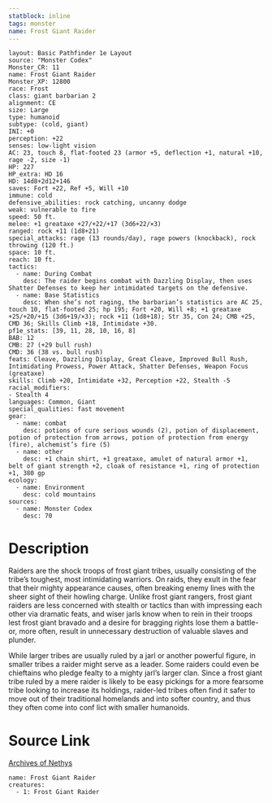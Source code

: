 ```yaml
---
statblock: inline
tags: monster
name: Frost Giant Raider
---
```

```statblock
layout: Basic Pathfinder 1e Layout
source: "Monster Codex"
Monster_CR: 11
name: Frost Giant Raider
Monster_XP: 12800
race: Frost
class: giant barbarian 2
alignment: CE
size: Large
type: humanoid
subtype: (cold, giant)
INI: +0
perception: +22
senses: low-light vision
AC: 23, touch 8, flat-footed 23 (armor +5, deflection +1, natural +10, rage -2, size -1)
HP: 227
HP_extra: HD 16
HD: 14d8+2d12+146
saves: Fort +22, Ref +5, Will +10
immune: cold
defensive_abilities: rock catching, uncanny dodge
weak: vulnerable to fire
speed: 50 ft.
melee: +1 greataxe +27/+22/+17 (3d6+22/×3)
ranged: rock +11 (1d8+21)
special_attacks: rage (13 rounds/day), rage powers (knockback), rock throwing (120 ft.)
space: 10 ft.
reach: 10 ft.
tactics:
  - name: During Combat
    desc: The raider begins combat with Dazzling Display, then uses Shatter Defenses to keep her intimidated targets on the defensive.
  - name: Base Statistics
    desc: When she’s not raging, the barbarian’s statistics are AC 25, touch 10, flat-footed 25; hp 195; Fort +20, Will +8; +1 greataxe +25/+20/+15 (3d6+19/×3); rock +11 (1d8+18); Str 35, Con 24; CMB +25, CMD 36; Skills Climb +18, Intimidate +30.
pf1e_stats: [39, 11, 28, 10, 16, 8]
BAB: 12
CMB: 27 (+29 bull rush)
CMD: 36 (38 vs. bull rush)
feats: Cleave, Dazzling Display, Great Cleave, Improved Bull Rush, Intimidating Prowess, Power Attack, Shatter Defenses, Weapon Focus (greataxe)
skills: Climb +20, Intimidate +32, Perception +22, Stealth -5
racial_modifiers:
- Stealth 4
languages: Common, Giant
special_qualities: fast movement
gear:
  - name: combat
    desc: potions of cure serious wounds (2), potion of displacement, potion of protection from arrows, potion of protection from energy (fire), alchemist’s fire (5)
  - name: other
    desc: +1 chain shirt, +1 greataxe, amulet of natural armor +1, belt of giant strength +2, cloak of resistance +1, ring of protection +1, 380 gp
ecology:
  - name: Environment
    desc: cold mountains
sources:
  - name: Monster Codex
    desc: 70
```
# Description
Raiders are the shock troops of frost giant tribes, usually consisting of the tribe’s toughest, most intimidating warriors. On raids, they exult in the fear that their mighty appearance causes, often breaking enemy lines with the sheer sight of their howling charge. Unlike frost giant rangers, frost giant raiders are less concerned with stealth or tactics than with impressing each other via dramatic feats, and wiser jarls know when to rein in their troops lest frost giant bravado and a desire for bragging rights lose them a battle-or, more often, result in unnecessary destruction of valuable slaves and plunder.

 While larger tribes are usually ruled by a jarl or another powerful figure, in smaller tribes a raider might serve as a leader. Some raiders could even be chieftains who pledge fealty to a mighty jarl’s larger clan. Since a frost giant tribe ruled by a mere raider is likely to be easy pickings for a more fearsome tribe looking to increase its holdings, raider-led tribes often find it safer to move out of their traditional homelands and into softer country, and thus they often come into conf lict with smaller humanoids.
# Source Link
[Archives of Nethys](https://aonprd.com/MonsterDisplay.aspx?ItemName=Frost%20Giant%20Raider)
```encounter-table
name: Frost Giant Raider
creatures:
  - 1: Frost Giant Raider
```
